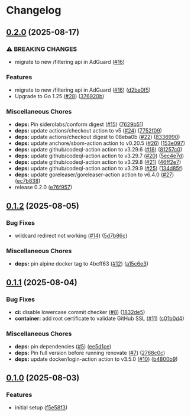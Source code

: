 # Changelog

## [0.2.0](https://github.com/Skaronator/lancache-dns-sync/compare/v0.1.2...v0.2.0) (2025-08-17)


### ⚠ BREAKING CHANGES

* migrate to new /filtering api in AdGuard ([#16](https://github.com/Skaronator/lancache-dns-sync/issues/16))

### Features

* migrate to new /filtering api in AdGuard ([#16](https://github.com/Skaronator/lancache-dns-sync/issues/16)) ([d2be0f5](https://github.com/Skaronator/lancache-dns-sync/commit/d2be0f580b1a609354e51ad0d3d1fec0990e199f))
* Upgrade to Go 1.25 ([#28](https://github.com/Skaronator/lancache-dns-sync/issues/28)) ([376920b](https://github.com/Skaronator/lancache-dns-sync/commit/376920bc3e757b5e28d47c957b6414a397549e75))


### Miscellaneous Chores

* **deps:** Pin siderolabs/conform digest ([#15](https://github.com/Skaronator/lancache-dns-sync/issues/15)) ([7629b51](https://github.com/Skaronator/lancache-dns-sync/commit/7629b51783aa1cfba5461c0fc51511e7e05c5871))
* **deps:** update actions/checkout action to v5 ([#24](https://github.com/Skaronator/lancache-dns-sync/issues/24)) ([7752f09](https://github.com/Skaronator/lancache-dns-sync/commit/7752f094b057ec02a3f4ad7b14ee45e249c0f6b0))
* **deps:** update actions/checkout digest to 08eba0b ([#22](https://github.com/Skaronator/lancache-dns-sync/issues/22)) ([8336990](https://github.com/Skaronator/lancache-dns-sync/commit/8336990403e901eb18724a27dcc765b835617d18))
* **deps:** update anchore/sbom-action action to v0.20.5 ([#26](https://github.com/Skaronator/lancache-dns-sync/issues/26)) ([153e097](https://github.com/Skaronator/lancache-dns-sync/commit/153e097980df9b5100c9dd554dbb6c2796932a71))
* **deps:** update github/codeql-action action to v3.29.6 ([#18](https://github.com/Skaronator/lancache-dns-sync/issues/18)) ([81257c0](https://github.com/Skaronator/lancache-dns-sync/commit/81257c048947aaebfe454c50062ac8ce2cded5ab))
* **deps:** update github/codeql-action action to v3.29.7 ([#20](https://github.com/Skaronator/lancache-dns-sync/issues/20)) ([5ec4e7d](https://github.com/Skaronator/lancache-dns-sync/commit/5ec4e7d56df86605735c7c30d1b9bc946b3470a9))
* **deps:** update github/codeql-action action to v3.29.8 ([#21](https://github.com/Skaronator/lancache-dns-sync/issues/21)) ([46ff2e7](https://github.com/Skaronator/lancache-dns-sync/commit/46ff2e7abc3ed2f8919572556ddb0cadaed17cd6))
* **deps:** update github/codeql-action action to v3.29.9 ([#25](https://github.com/Skaronator/lancache-dns-sync/issues/25)) ([134d85f](https://github.com/Skaronator/lancache-dns-sync/commit/134d85f7f04a4ab5c025e08951e4da84154ca02c))
* **deps:** update goreleaser/goreleaser-action action to v6.4.0 ([#27](https://github.com/Skaronator/lancache-dns-sync/issues/27)) ([ec7b838](https://github.com/Skaronator/lancache-dns-sync/commit/ec7b838579419796feb70b9466571d14f1b30cce))
* release 0.2.0 ([e76f957](https://github.com/Skaronator/lancache-dns-sync/commit/e76f9578d0ceb51fc6b2f1d61f650dc29abaaf82))

## [0.1.2](https://github.com/Skaronator/lancache-dns-sync/compare/v0.1.1...v0.1.2) (2025-08-05)


### Bug Fixes

* wildcard redirect not working ([#14](https://github.com/Skaronator/lancache-dns-sync/issues/14)) ([5d7b86c](https://github.com/Skaronator/lancache-dns-sync/commit/5d7b86cc4fee3655c33603234bc2bb70315a9b1c))


### Miscellaneous Chores

* **deps:** pin alpine docker tag to 4bcff63 ([#12](https://github.com/Skaronator/lancache-dns-sync/issues/12)) ([a15c6e3](https://github.com/Skaronator/lancache-dns-sync/commit/a15c6e3dd3a1810177e1fea541326eeddf237754))

## [0.1.1](https://github.com/Skaronator/lancache-dns-sync/compare/v0.1.0...v0.1.1) (2025-08-04)


### Bug Fixes

* **ci:** disable lowercase commit checker ([#8](https://github.com/Skaronator/lancache-dns-sync/issues/8)) ([1832de5](https://github.com/Skaronator/lancache-dns-sync/commit/1832de5e892025a9b2a38296ff49218b2fcef6b3))
* **container:** add root certificate to validate GitHub SSL ([#11](https://github.com/Skaronator/lancache-dns-sync/issues/11)) ([c01b0d4](https://github.com/Skaronator/lancache-dns-sync/commit/c01b0d4d6f97e3b79589ad4ff9d90b80bc96ca02))


### Miscellaneous Chores

* **deps:** pin dependencies ([#5](https://github.com/Skaronator/lancache-dns-sync/issues/5)) ([ee5d1ce](https://github.com/Skaronator/lancache-dns-sync/commit/ee5d1cea3ca913b04c447e43a24d35dfa3f1455f))
* **deps:** Pin full version before running renovate ([#7](https://github.com/Skaronator/lancache-dns-sync/issues/7)) ([2768c0c](https://github.com/Skaronator/lancache-dns-sync/commit/2768c0cb3b402b4449cece83e86f846311e71e48))
* **deps:** update docker/login-action action to v3.5.0 ([#10](https://github.com/Skaronator/lancache-dns-sync/issues/10)) ([b4800b9](https://github.com/Skaronator/lancache-dns-sync/commit/b4800b9b8384db7553ad92eda1ea9e68fae4e392))

## [0.1.0](https://github.com/Skaronator/lancache-dns-sync/compare/v0.0.1...v0.1.0) (2025-08-03)


### Features

* initial setup ([f5e58f3](https://github.com/Skaronator/lancache-dns-sync/commit/f5e58f365214a3fe50a430941bbdff98c1afa951))
